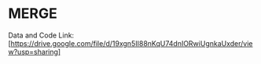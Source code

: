 # MERGE

Data and Code Link: [https://drive.google.com/file/d/19xgn5II88nKqU74dnIORwiUgnkaUxder/view?usp=sharing]
